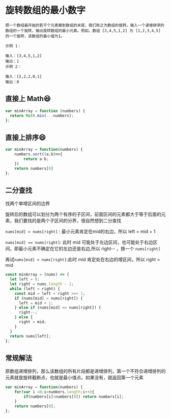 # 旋转数组的最小数字

```
把一个数组最开始的若干个元素搬到数组的末尾，我们称之为数组的旋转。输入一个递增排序的数组的一个旋转，输出旋转数组的最小元素。例如，数组 [3,4,5,1,2] 为 [1,2,3,4,5] 的一个旋转，该数组的最小值为1。  

示例 1：

输入：[3,4,5,1,2]
输出：1
示例 2：

输入：[2,2,2,0,1]
输出：0
```

## 直接上 Math😆

```js
var minArray = function (numbers) {
  return Math.min(...numbers);
};
```

## 直接上排序😄

```js
var minArray = function(numbers) {
    numbers.sort((a,b)=>{
        return a-b;
    })
    return numbers[0]
};
```

## 二分查找 

找两个单增区间的边界

旋转后的数组可以划分为两个有序的子区间，前面区间的元素都大于等于后面的元素，我们要找的是两个子区间的分界，很自然想到二分查找

`nums[mid] > nums[right]` : 最小元素肯定在mid的右边，所以 left = mid + 1

`nums[mid] == nums[right]`: 此时 mid 可能处于左边区间，也可能处于右边区间，即最小元素不确定在它的左边还是右边,所以 right-- ，换一个 `nums[right]` 

再试`nums[mid] < nums[right]`:此时 mid 肯定处在右边的增区间，所以 right = mid


```js
const minArray = (nums) => {
  let left = 0;
  let right = nums.length - 1;
  while (left < right) {
    const mid = left + right >>> 1;
    if (nums[mid] > nums[right]) {
      left = mid + 1;
    } else if (nums[mid] == nums[right]) {
      right--;
    } else {
      right = mid;
    }
  }
  return nums[left];
};
```

## 常规解法

原数组递增排列，那么该数组的所有片段都是递增排列，第一个不符合递增排列的元素就是旋转截断点，也就是最小值点。如果没有，就返回第一个元素

```js
var minArray = function(numbers) {
    for(var i =0;i<numbers.length;i++){
        if(numbers[i]<numbers[0]) return numbers[i];
    }
    return numbers[0];
};
```